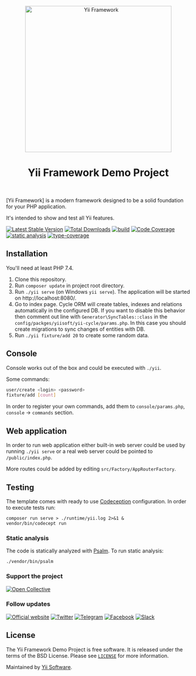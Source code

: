 <p align="center">
    <a href="http://www.yiiframework.com/" target="_blank">
        <img src="https://www.yiiframework.com/files/logo/yii.png" width="400" alt="Yii Framework" />
    </a>
    <h1 align="center">Yii Framework Demo Project</h1>
    <br>
</p>

[Yii Framework] is a modern framework designed to be a solid foundation for your PHP application.

It's intended to show and test all Yii features.

[![Latest Stable Version](https://poser.pugx.org/yiisoft/yii-demo/v/stable.png)](https://packagist.org/packages/yiisoft/yii-demo)
[![Total Downloads](https://poser.pugx.org/yiisoft/yii-demo/downloads.png)](https://packagist.org/packages/yiisoft/yii-demo)
[![build](https://github.com/yiisoft/yii-demo/workflows/build/badge.svg)](https://github.com/yiisoft/yii-demo/actions)
[![Code Coverage](https://scrutinizer-ci.com/g/yiisoft/yii-demo/badges/coverage.png?b=master)](https://scrutinizer-ci.com/g/yiisoft/yii-demo/?branch=master)
[![static analysis](https://github.com/yiisoft/yii-demo/workflows/static%20analysis/badge.svg)](https://github.com/yiisoft/yii-demo/actions?query=workflow%3A%22static+analysis%22)
[![type-coverage](https://shepherd.dev/github/yiisoft/yii-demo/coverage.svg)](https://shepherd.dev/github/yiisoft/yii-demo)

## Installation

You'll need at least PHP 7.4.

1. Clone this repository.
2. Run `composer update` in project root directory.
3. Run `./yii serve` (on Windows `yii serve`). The application will be started on http://localhost:8080/.
4. Go to index page. Cycle ORM will create tables, indexes and relations automatically in the configured DB.
   If you want to disable this behavior then comment out line with `Generator\SyncTables::class` in the `config/packges/yiisoft/yii-cycle/params.php`.
   In this case you should create migrations to sync changes of entities with DB.
5. Run `./yii fixture/add 20` to create some random data.

## Console

Console works out of the box and could be executed with `./yii`.

Some commands:

```bash
user/create <login> <password>
fixture/add [count]
```

In order to register your own commands, add them to `console/params.php`, `console` → `commands` section.

## Web application

In order to run web application either built-in web server could be used by running `./yii serve` or a
real web server could be pointed to `/public/index.php`.

More routes could be added by editing `src/Factory/AppRouterFactory`.

## Testing

The template comes with ready to use [Codeception](https://codeception.com/) configuration.
In order to execute tests run:

```
composer run serve > ./runtime/yii.log 2>&1 &
vendor/bin/codecept run
```

### Static analysis

The code is statically analyzed with [Psalm](https://psalm.dev/). To run static analysis:

```shell
./vendor/bin/psalm
```

### Support the project

[![Open Collective](https://img.shields.io/badge/Open%20Collective-sponsor-7eadf1?logo=open%20collective&logoColor=7eadf1&labelColor=555555)](https://opencollective.com/yiisoft)

### Follow updates

[![Official website](https://img.shields.io/badge/Powered_by-Yii_Framework-green.svg?style=flat)](https://www.yiiframework.com/)
[![Twitter](https://img.shields.io/badge/twitter-follow-1DA1F2?logo=twitter&logoColor=1DA1F2&labelColor=555555?style=flat)](https://twitter.com/yiiframework)
[![Telegram](https://img.shields.io/badge/telegram-join-1DA1F2?style=flat&logo=telegram)](https://t.me/yii3en)
[![Facebook](https://img.shields.io/badge/facebook-join-1DA1F2?style=flat&logo=facebook&logoColor=ffffff)](https://www.facebook.com/groups/yiitalk)
[![Slack](https://img.shields.io/badge/slack-join-1DA1F2?style=flat&logo=slack)](https://yiiframework.com/go/slack)

## License

The Yii Framework Demo Project is free software. It is released under the terms of the BSD License.
Please see [`LICENSE`](./LICENSE.md) for more information.

Maintained by [Yii Software](https://www.yiiframework.com/).
